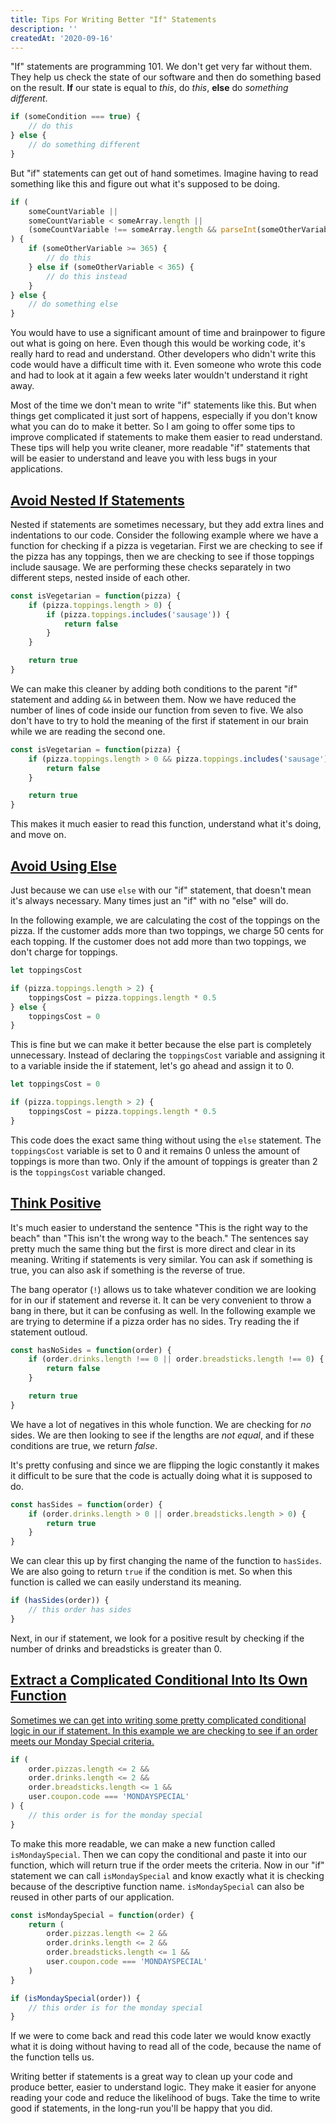 ```yaml
---
title: Tips For Writing Better "If" Statements
description: ''
createdAt: '2020-09-16'
---
```


"If" statements are programming 101. We don't get very far without them. They help us check the state of our software and then do something based on the result. **If** our state is equal to _this_, do _this_, **else** do _something different_.

```javascript
if (someCondition === true) {
    // do this
} else {
    // do something different
}
```

But "if" statements can get out of hand sometimes. Imagine having to read something like this and figure out what it's supposed to be doing.

```javascript
if (
    someCountVariable ||
    someCountVariable < someArray.length ||
    (someCountVariable !== someArray.length && parseInt(someOtherVariable > 0))
) {
    if (someOtherVariable >= 365) {
        // do this
    } else if (someOtherVariable < 365) {
        // do this instead
    }
} else {
    // do something else
}
```

You would have to use a significant amount of time and brainpower to figure out what is going on here. Even though this would be working code, it's really hard to read and understand. Other developers who didn't write this code would have a difficult time with it. Even someone who wrote this code and had to look at it again a few weeks later wouldn't understand it right away.

Most of the time we don't mean to write "if" statements like this. But when things get complicated it just sort of happens, especially if you don't know what you can do to make it better. So I am going to offer some tips to improve complicated if statements to make them easier to read understand. These tips will help you write cleaner, more readable "if" statements that will be easier to understand and leave you with less bugs in your applications.

## <a href="#avoid-nested-if-statements" id="avoid-nested-if-statements">Avoid Nested If Statements</a>

Nested if statements are sometimes necessary, but they add extra lines and indentations to our code. Consider the following example where we have a function for checking if a pizza is vegetarian. First we are checking to see if the pizza has any toppings, then we are checking to see if those toppings include sausage. We are performing these checks separately in two different steps, nested inside of each other.

```javascript
const isVegetarian = function(pizza) {
    if (pizza.toppings.length > 0) {
        if (pizza.toppings.includes('sausage')) {
            return false
        }
    }

    return true
}
```

We can make this cleaner by adding both conditions to the parent "if" statement and adding `&&` in between them. Now we have reduced the number of lines of code inside our function from seven to five. We also don't have to try to hold the meaning of the first if statement in our brain while we are reading the second one.

```javascript
const isVegetarian = function(pizza) {
    if (pizza.toppings.length > 0 && pizza.toppings.includes('sausage')) {
        return false
    }

    return true
}
```

This makes it much easier to read this function, understand what it's doing, and move on.

## <a href="#avoid-using-else" id="avoid-using-else">Avoid Using Else</a>

Just because we can use `else` with our "if" statement, that doesn't mean it's always necessary. Many times just an "if" with no "else" will do.

In the following example, we are calculating the cost of the toppings on the pizza. If the customer adds more than two toppings, we charge 50 cents for each topping. If the customer does not add more than two toppings, we don't charge for toppings.

```javascript
let toppingsCost

if (pizza.toppings.length > 2) {
    toppingsCost = pizza.toppings.length * 0.5
} else {
    toppingsCost = 0
}
```

This is fine but we can make it better because the else part is completely unnecessary. Instead of declaring the `toppingsCost` variable and assigning it to a variable inside the if statement, let's go ahead and assign it to 0.

```javascript
let toppingsCost = 0

if (pizza.toppings.length > 2) {
    toppingsCost = pizza.toppings.length * 0.5
}
```

This code does the exact same thing without using the `else` statement. The `toppingsCost` variable is set to 0 and it remains 0 unless the amount of toppings is more than two. Only if the amount of toppings is greater than 2 is the `toppingsCost` variable changed.

## <a href="#think-positive" id="think-positive">Think Positive</a>

It's much easier to understand the sentence "This is the right way to the beach" than "This isn't the wrong way to the beach." The sentences say pretty much the same thing but the first is more direct and clear in its meaning. Writing if statements is very similar. You can ask if something is true, you can also ask if something is the reverse of true.

The bang operator (`!`) allows us to take whatever condition we are looking for in our if statement and reverse it. It can be very convenient to throw a bang in there, but it can be confusing as well. In the following example we are trying to determine if a pizza order has no sides. Try reading the if statement outloud.

```javascript
const hasNoSides = function(order) {
    if (order.drinks.length !== 0 || order.breadsticks.length !== 0) {
        return false
    }

    return true
}
```

We have a lot of negatives in this whole function. We are checking for _no_ sides. We are then looking to see if the lengths are _not equal_, and if these conditions are true, we return _false_.

It's pretty confusing and since we are flipping the logic constantly it makes it difficult to be sure that the code is actually doing what it is supposed to do.

```javascript
const hasSides = function(order) {
    if (order.drinks.length > 0 || order.breadsticks.length > 0) {
        return true
    }
}
```

We can clear this up by first changing the name of the function to `hasSides`. We are also going to return `true` if the condition is met. So when this function is called we can easily understand its meaning.

```javascript
if (hasSides(order)) {
    // this order has sides
}
```

Next, in our if statement, we look for a positive result by checking if the number of drinks and breadsticks is greater than 0.

## <a href="#extract-a-complicated-conditional-into-its-own-function" id="extract-a-complicated-conditional-into-its-own-function">Extract a Complicated Conditional Into Its Own Function

Sometimes we can get into writing some pretty complicated conditional logic in our if statement. In this example we are checking to see if an order meets our Monday Special criteria.

```javascript
if (
    order.pizzas.length <= 2 &&
    order.drinks.length <= 2 &&
    order.breadsticks.length <= 1 &&
    user.coupon.code === 'MONDAYSPECIAL'
) {
    // this order is for the monday special
}
```

To make this more readable, we can make a new function called `isMondaySpecial`. Then we can copy the conditional and paste it into our function, which will return true if the order meets the criteria. Now in our "if" statement we can call `isMondaySpecial` and know exactly what it is checking because of the descriptive function name. `isMondaySpecial` can also be reused in other parts of our application.

```javascript
const isMondaySpecial = function(order) {
    return (
        order.pizzas.length <= 2 &&
        order.drinks.length <= 2 &&
        order.breadsticks.length <= 1 &&
        user.coupon.code === 'MONDAYSPECIAL'
    )
}

if (isMondaySpecial(order)) {
    // this order is for the monday special
}
```

If we were to come back and read this code later we would know exactly what it is doing without having to read all of the code, because the name of the function tells us.

Writing better if statements is a great way to clean up your code and produce better, easier to understand logic. They make it easier for anyone reading your code and reduce the likelihood of bugs. Take the time to write good if statements, in the long-run you'll be happy that you did.
